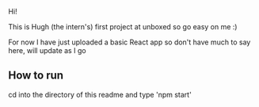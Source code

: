 Hi!

This is Hugh (the intern's) first project at unboxed so go easy on me :)

For now I have just uploaded a basic React app so don't have much to say here, will update as I go

## How to run

cd into the directory of this readme and type 'npm start'